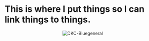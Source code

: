 # This is where I put things so I can link things to things.

<p align="center">
  <img src="https://github.com/DKC-Bluegeneral/Notes/blob/main/Images/Sakamoto-desu-ga-crunchyroll-500x281.jpg" alt="DKC-Bluegeneral">
</p>